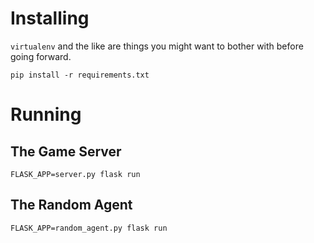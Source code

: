 # Installing

`virtualenv` and the like are things you might want to bother with before going forward.

`pip install -r requirements.txt`

# Running

## The Game Server
`FLASK_APP=server.py flask run`

## The Random Agent
`FLASK_APP=random_agent.py flask run`
